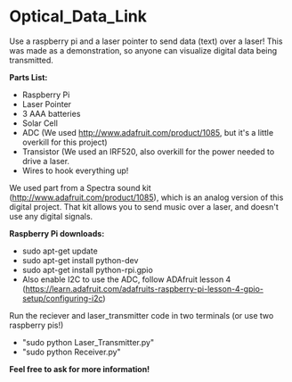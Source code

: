 # Optical_Data_Link
Use a raspberry pi and a laser pointer to send data (text) over a laser! This was made as a demonstration, so anyone can visualize digital data being transmitted.

**Parts List:**
* Raspberry Pi
* Laser Pointer
* 3 AAA batteries
* Solar Cell
* ADC (We used http://www.adafruit.com/product/1085, but it's a little overkill for this project)
* Transistor (We used an IRF520, also overkill for the power needed to drive a laser.
* Wires to hook everything up!

We used part from a Spectra sound kit (http://www.adafruit.com/product/1085), which is an analog version of this digital project. That kit allows you to send music over a laser, and doesn't use any digital signals.

**Raspberry Pi downloads:**
* sudo apt-get update
* sudo apt-get install python-dev
* sudo apt-get install python-rpi.gpio
* Also enable I2C to use the ADC, follow ADAfruit lesson 4 (https://learn.adafruit.com/adafruits-raspberry-pi-lesson-4-gpio-setup/configuring-i2c)

Run the reciever and laser_transmitter code in two terminals (or use two raspberry pis!)
* "sudo python Laser_Transmitter.py"
* "sudo python Receiver.py"

**Feel free to ask for more information!**
